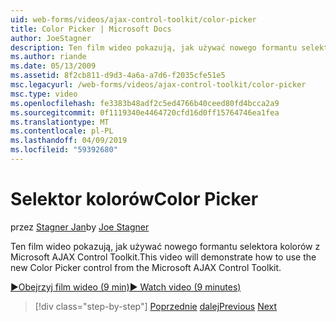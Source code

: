 ```yaml
---
uid: web-forms/videos/ajax-control-toolkit/color-picker
title: Color Picker | Microsoft Docs
author: JoeStagner
description: Ten film wideo pokazują, jak używać nowego formantu selektora kolorów z Microsoft AJAX Control Toolkit.
ms.author: riande
ms.date: 05/13/2009
ms.assetid: 8f2cb811-d9d3-4a6a-a7d6-f2035cfe51e5
msc.legacyurl: /web-forms/videos/ajax-control-toolkit/color-picker
msc.type: video
ms.openlocfilehash: fe3383b48adf2c5ed4766b40ceed80fd4bcca2a9
ms.sourcegitcommit: 0f1119340e4464720cfd16d0ff15764746ea1fea
ms.translationtype: MT
ms.contentlocale: pl-PL
ms.lasthandoff: 04/09/2019
ms.locfileid: "59392680"
---
```

# <a name="color-picker"></a><span data-ttu-id="5c903-103">Selektor kolorów</span><span class="sxs-lookup"><span data-stu-id="5c903-103">Color Picker</span></span>

<span data-ttu-id="5c903-104">przez [Stagner Jan](https://github.com/JoeStagner)</span><span class="sxs-lookup"><span data-stu-id="5c903-104">by [Joe Stagner](https://github.com/JoeStagner)</span></span>

<span data-ttu-id="5c903-105">Ten film wideo pokazują, jak używać nowego formantu selektora kolorów z Microsoft AJAX Control Toolkit.</span><span class="sxs-lookup"><span data-stu-id="5c903-105">This video will demonstrate how to use the new Color Picker control from the Microsoft AJAX Control Toolkit.</span></span>

[<span data-ttu-id="5c903-106">&#9654;Obejrzyj film wideo (9 min)</span><span class="sxs-lookup"><span data-stu-id="5c903-106">&#9654; Watch video (9 minutes)</span></span>](https://channel9.msdn.com/Blogs/ASP-NET-Site-Videos/color-picker)

> [!div class="step-by-step"]
> <span data-ttu-id="5c903-107">[Poprzednie](control-extenders.md)
> [dalej](combo-box.md)</span><span class="sxs-lookup"><span data-stu-id="5c903-107">[Previous](control-extenders.md)
[Next](combo-box.md)</span></span>

